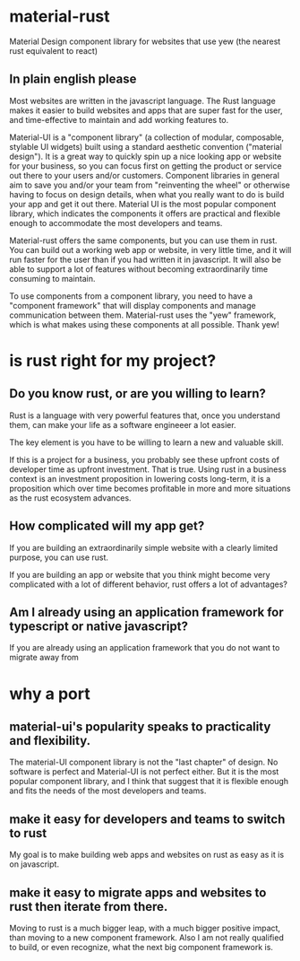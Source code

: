 # material-rust
Material Design component library for websites that use yew (the nearest rust equivalent to react)

## In plain english please

Most websites are written in the javascript language. The Rust language makes it easier to build websites and apps that are super fast for the user, and time-effective to maintain and add working features to.

Material-UI is a "component library" (a collection of modular, composable, stylable UI widgets) built using a standard aesthetic convention ("material design"). It is a great way to quickly spin up a nice looking app or website for your business, so you can focus first on getting the product or service out there to your users and/or customers. Component libraries in general aim to save you and/or your team from "reinventing the wheel" or otherwise having to focus on design details, when what you really want to do is build your app and get it out there. Material UI is the most popular component library, which indicates the components it offers are practical and flexible enough to accommodate the most developers and teams.

Material-rust offers the same components, but you can use them in rust. You can build out a working web app or website, in very little time, and it will run faster for the user than if you had written it in javascript. It will also be able to support a lot of features without becoming extraordinarily time consuming to maintain.

To use components from a component library, you need to have a "component framework" that will display components and manage communication between them. Material-rust uses the "yew" framework, which is what makes using these components at all possible. Thank yew!

# is rust right for my project?

## Do you know rust, or are you willing to learn?

Rust is a language with very powerful features that, once you understand them, can make your life as a software engineeer a lot easier.

The key element is you have to be willing to learn a new and valuable skill.

If this is a project for a business, you probably see these upfront costs of developer time as upfront investment. That is true. Using rust in a business context is an investment proposition in lowering costs long-term, it is a proposition which over time becomes profitable in more and more situations as the rust ecosystem advances.

## How complicated will my app get?

If you are building an extraordinarily simple website with a clearly limited purpose, you can use rust.

If you are building an app or website that you think might become very complicated with a lot of different behavior, rust offers a lot of advantages?

## Am I already using an application framework for typescript or native javascript?

If you are already using an application framework that you do not want to migrate away from

# why a port

## material-ui's popularity speaks to practicality and flexibility.

The material-UI component library is not the "last chapter" of design. No software is perfect and Material-UI is not perfect either. But it is the most popular component library, and I think that suggest that it is flexible enough and fits the needs of the most developers and teams.

## make it easy for developers and teams to switch to rust

My goal is to make building web apps and websites on rust as easy as it is on javascript.

## make it easy to migrate apps and websites to rust then iterate from there.

Moving to rust is a much bigger leap, with a much bigger positive impact, than moving to a new component framework. Also I am not really qualified to build, or even recognize, what the next big component framework is.